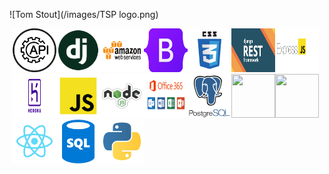 ![Tom Stout](/images/TSP logo.png)


<div style="margin: 5px">
<img src="/images/api.png" width=70 height=70><img src="/images/django_fppxu2V.png" width=70 height=70><img src="/images/aws.png" width=70 height=70><img src="/images/Bootstrap.png" width=70 height=70><img src="/images/css_Pn32x1k.png" width=70 height=70><img src="/images/Django_Rest_Framework.png" width=70 height=70><img src="/images/express.png" width=70 height=70><img src="/images/heroku.png" width=70 height=70><img src="/images/javascript_qwukuTw.png" width=70 height=70><img src="/images/nodejs_5Oktn6L.png" width=70 height=70><img src="/images/office-365.png" width=70 height=70><img src="/images/postgres.png" width=70 height=70><img src="/images/html_e2l7B2L.png" width=70 height=70><img src="/images/typescript_dziYOC5.png" width=70 height=70><img src="/images/react_uHJL5wt.png" width=70 height=70><img src="/images/sql_5IuCBOI.png" width=70 height=70><img src="/images/python.png" width=70 height=70>
</div>